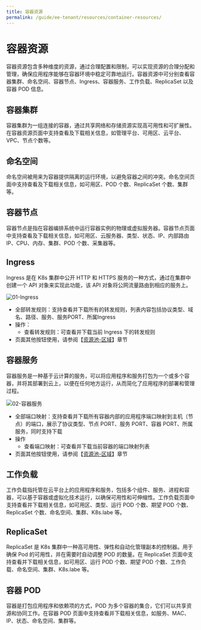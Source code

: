 ```yaml
---
title: 容器资源
permalink: /guide/ee-tenant/resources/container-resources/
---
```


# 容器资源

容器资源包含多种维度的资源，通过合理配置和限制，可以实现资源的合理分配和管理，确保应用程序能够在容器环境中稳定可靠地运行。容器资源中可分别查看容器集群、命名空间、容器节点、Ingress、容器服务、工作负载、ReplicaSet 以及容器 POD 信息。

## 容器集群

容器集群为一组连接的容器，通过共享网络和存储资源实现高可用性和可扩展性。在容器资源页面中支持查看及下载相关信息，如管理平台、可用区、云平台、VPC、节点个数等。

## 命名空间

命名空间被用来为容器提供隔离的运行环境，以避免容器之间的冲突。命名空间页面中支持查看及下载相关信息，如可用区、POD 个数、ReplicaSet 个数、集群等。

## 容器节点

容器节点是指在容器编排系统中运行容器实例的物理或虚拟服务器。容器节点页面中支持查看及下载相关信息，如可用区、云服务器、类型、状态、IP、内部路由 IP、CPU、内存、集群、POD 个数、采集器等。

## Ingress

Ingress 是在 K8s 集群中公开 HTTP 和 HTTPS 服务的一种方式，通过在集群中创建一个 API 对象来实现此功能，该 API 对象将公网流量路由到相应的服务上。

![01-Ingress](https://yunshan-guangzhou.oss-cn-beijing.aliyuncs.com/pub/pic/202304266448dfd092f9a.png)

- 全部转发规则：支持查看并下载所有的转发规则，列表内容包括协议类型、域名、路径、服务、服务PORT、所属Ingress
- 操作：
  - 查看转发规则：可查看并下载当前 Ingress 下的转发规则
- 页面其他按钮使用，请参阅【[资源池-区域](./network-resources/)】章节

## 容器服务

容器服务是一种基于云计算的服务，可以将应用程序和服务打包为一个或多个容器，并将其部署到云上，以便在任何地方运行，从而简化了应用程序的部署和管理过程。

![02-容器服务](https://yunshan-guangzhou.oss-cn-beijing.aliyuncs.com/pub/pic/202304266448e6b382c9a.png)

- 全部端口映射：支持查看并下载所有容器内部的应用程序端口映射到主机（节点）的端口，展示了协议类型、节点 PORT、服务 PORT、容器 PORT、所属服务，同时支持下载
- 操作
  - 查看端口映射：可查看并下载当前容器的端口映射列表
- 页面其他按钮使用，请参阅【[资源池-区域](./network-resources/)】章节

## 工作负载

工作负载指托管在云平台上的应用程序和服务，包括多个组件、服务、进程和容器，可以基于容器或虚拟化技术运行，以确保可用性和可伸缩性。工作负载页面中支持查看并下载相关信息，如可用区、类型、运行 POD 个数、期望 POD 个数、ReplicaSet 个数、命名空间、集群、K8s.labe 等。

## ReplicaSet

ReplicaSet 是 K8s 集群中一种高可用性、弹性和自动化管理副本的控制器。用于确保 Pod 的可用性，并在需要时自动调整 POD 的数量。在 ReplicaSet 页面中支持查看并下载相关信息，如可用区、运行 POD 个数、期望 POD 个数、工作负载、命名空间、集群、K8s.labe 等。

## 容器 POD

容器是打包应用程序和依赖项的方式，POD 为多个容器的集合，它们可以共享资源和协同工作。在容器 POD 页面中支持查看并下载相关信息，如服务、MAC、IP、状态、命名空间、集群等。